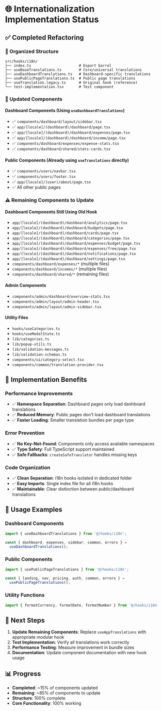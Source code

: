 # 🌐 Internationalization Implementation Status

## ✅ **Completed Refactoring**

### **📁 Organized Structure**

```
src/hooks/i18n/
├── index.ts                      # Export barrel
├── useBaseTranslations.ts        # Core/universal translations
├── useDashboardTranslations.ts   # Dashboard-specific translations
├── usePublicPageTranslations.ts  # Public page translations
├── useTranslation.legacy.ts      # Original hook (reference)
└── test-implementation.tsx       # Test component
```

### **🔄 Updated Components**

#### **Dashboard Components (Using `useDashboardTranslations`)**

- ✅ `components/dashboard/layout/sidebar.tsx`
- ✅ `app/[locale]/(dashboard)/dashboard/page.tsx`
- ✅ `app/[locale]/(dashboard)/dashboard/expenses/page.tsx`
- ✅ `app/[locale]/(dashboard)/dashboard/income/page.tsx`
- ✅ `components/dashboard/expenses/expense-stats.tsx`
- ✅ `components/dashboard/shared/stats-cards.tsx`

#### **Public Components (Already using `useTranslations` directly)**

- ✅ `components/users/navbar.tsx`
- ✅ `components/users/footer.tsx`
- ✅ `app/[locale]/(user)/about/page.tsx`
- ✅ All other public pages

### **⚠️ Remaining Components to Update**

#### **Dashboard Components Still Using Old Hook**

- `app/[locale]/(dashboard)/dashboard/analytics/page.tsx`
- `app/[locale]/(dashboard)/dashboard/budgets/page.tsx`
- `app/[locale]/(dashboard)/dashboard/cards/page.tsx`
- `app/[locale]/(dashboard)/dashboard/categories/page.tsx`
- `app/[locale]/(dashboard)/dashboard/expenses/budget/page.tsx`
- `app/[locale]/(dashboard)/dashboard/expenses/free/page.tsx`
- `app/[locale]/(dashboard)/dashboard/notifications/page.tsx`
- `app/[locale]/(dashboard)/dashboard/settings/page.tsx`
- `components/dashboard/expenses/*` (multiple files)
- `components/dashboard/incomes/*` (multiple files)
- `components/dashboard/shared/*` (remaining files)

#### **Admin Components**

- `components/admin/dashboard/overview-stats.tsx`
- `components/admin/layout/admin-header.tsx`
- `components/admin/layout/admin-sidebar.tsx`

#### **Utility Files**

- `hooks/useCategories.ts`
- `hooks/useModalState.ts`
- `lib/categories.ts`
- `lib/popup-utils.ts`
- `lib/validation-messages.ts`
- `lib/validation-schemas.ts`
- `components/ui/category-select.tsx`
- `components/common/translation-provider.tsx`

## 🎯 **Implementation Benefits**

### **Performance Improvements**

- ✅ **Namespace Separation**: Dashboard pages only load dashboard translations
- ✅ **Reduced Memory**: Public pages don't load dashboard translations
- ✅ **Faster Loading**: Smaller translation bundles per page type

### **Error Prevention**

- ✅ **No Key-Not-Found**: Components only access available namespaces
- ✅ **Type Safety**: Full TypeScript support maintained
- ✅ **Safe Fallbacks**: `createSafeTranslator` handles missing keys

### **Code Organization**

- ✅ **Clean Separation**: i18n hooks isolated in dedicated folder
- ✅ **Easy Imports**: Single index file for all i18n hooks
- ✅ **Maintainable**: Clear distinction between public/dashboard translations

## 🔧 **Usage Examples**

### **Dashboard Components**

```typescript
import { useDashboardTranslations } from '@/hooks/i18n';

const { dashboard, expenses, sidebar, common, errors } =
  useDashboardTranslations();
```

### **Public Components**

```typescript
import { usePublicPageTranslations } from '@/hooks/i18n';

const { landing, nav, pricing, auth, common, errors } =
  usePublicPageTranslations();
```

### **Utility Functions**

```typescript
import { formatCurrency, formatDate, formatNumber } from '@/hooks/i18n';
```

## 🚀 **Next Steps**

1. **Update Remaining Components**: Replace `useAppTranslations` with appropriate modular hook
2. **Test Implementation**: Verify all translations work correctly
3. **Performance Testing**: Measure improvement in bundle sizes
4. **Documentation**: Update component documentation with new hook usage

## 📊 **Progress**

- **Completed**: ~15% of components updated
- **Remaining**: ~85% of components to update
- **Structure**: 100% complete
- **Core Functionality**: 100% working
